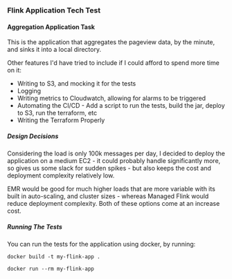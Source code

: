 ### Flink Application Tech Test

#### Aggregation Application Task ####
This is the application that aggregates the pageview data, by the minute, and sinks it into a local directory. 

Other features I'd have tried to include if I could afford to spend more time on it:

- Writing to S3, and mocking it for the tests
- Logging
- Writing metrics to Cloudwatch, allowing for alarms to be triggered
- Automating the CI/CD - Add a script to run the tests, build the jar, deploy to S3, run the terraform, etc
- Writing the Terraform Properly

##### Design Decisions #####
Considering the load is only 100k messages per day, I decided to deploy the application on a medium EC2 - it could probably handle significantly more, so gives us some slack for sudden spikes - but also keeps the cost and deployment complexity relatively low.

EMR would be good for much higher loads that are more variable with its built in auto-scaling, and cluster sizes - whereas Managed Flink would reduce deployment complexity. Both of these options come at an increase cost.


##### Running The Tests #####

You can run the tests for the application using docker, by running:

`docker build -t my-flink-app .`

`docker run --rm my-flink-app`